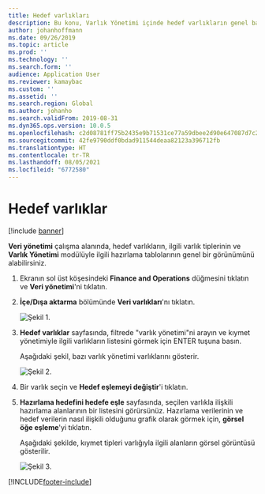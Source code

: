 ```yaml
---
title: Hedef varlıkları
description: Bu konu, Varlık Yönetimi içinde hedef varlıkların genel bakışını almayı anlatır.
author: johanhoffmann
ms.date: 09/26/2019
ms.topic: article
ms.prod: ''
ms.technology: ''
ms.search.form: ''
audience: Application User
ms.reviewer: kamaybac
ms.custom: ''
ms.assetid: ''
ms.search.region: Global
ms.author: johanho
ms.search.validFrom: 2019-08-31
ms.dyn365.ops.version: 10.0.5
ms.openlocfilehash: c2d08781ff75b2435e9b71531ce77a59dbee2d90e647087d7c2c58bb4b1227e1
ms.sourcegitcommit: 42fe9790ddf0bdad911544deaa82123a396712fb
ms.translationtype: HT
ms.contentlocale: tr-TR
ms.lasthandoff: 08/05/2021
ms.locfileid: "6772580"
---
```

# <a name="target-entities"></a>Hedef varlıklar

[!include [banner](../../includes/banner.md)]

 

**Veri yönetimi** çalışma alanında, hedef varlıkların, ilgili varlık tiplerinin ve **Varlık Yönetimi** modülüyle ilgili hazırlama tablolarının genel bir görünümünü alabilirsiniz. 

1. Ekranın sol üst köşesindeki **Finance and Operations** düğmesini tıklatın ve **Veri yönetimi**'ni tıklatın.

2. **İçe/Dışa aktarma** bölümünde **Veri varlıkları**'nı tıklatın. 

    ![Şekil 1.](media/01-data-management.png)

3. **Hedef varlıklar** sayfasında, filtrede "varlık yönetimi"ni arayın ve kıymet yönetimiyle ilgili varlıkların listesini görmek için ENTER tuşuna basın.

    Aşağıdaki şekil, bazı varlık yönetimi varlıklarını gösterir.

   ![Şekil 2.](media/02-data-management.png)

4. Bir varlık seçin ve **Hedef eşlemeyi değiştir**'i tıklatın.

5. **Hazırlama hedefini hedefe eşle** sayfasında, seçilen varlıkla ilişkili hazırlama alanlarının bir listesini görürsünüz. Hazırlama verilerinin ve hedef verilerin nasıl ilişkili olduğunu grafik olarak görmek için, **görsel öğe eşleme**'yi tıklatın. 

    Aşağıdaki şekilde, kıymet tipleri varlığıyla ilgili alanların görsel görüntüsü gösterilir.

    ![Şekil 3.](media/03-data-management.png)



[!INCLUDE[footer-include](../../../includes/footer-banner.md)]